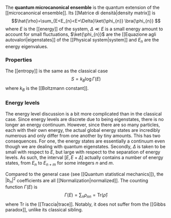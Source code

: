 The **quantum microcanonical ensemble** is the quantum extension of the [[microcanonical ensemble]]. Its [[Matrice di densità|density matrix]] is
$$\hat{\rho}=\sum_{E<E_{n}<E+\Delta}\ket{\phi_{n}} \bra{\phi_{n}} $$
where $E$ is the [[energy]] of the system, $\Delta\ll E$ is a small energy amount to account for small fluctuations, $\ket{\phi_{n}}$ are the [[Equazione agli autovalori|eigenstates]] of the [[Physical system|system]] and $E_{n}$ are the energy eigenvalues.
### Properties
The [[entropy]] is the same as the classical case
$$S=k_{B}\log \Gamma(E)$$
where $k_{B}$ is the [[Boltzmann constant]].
### Energy levels
The energy level discussion is a bit more complicated than in the classical case. Since energy levels are discrete due to being eigenstates, there is no longer an energy continuum. However, since there are so many particles, each with their own energy, the actual global energy states are incredibly numerous and only differ from one another by tiny amounts. This has two consequences. For one, the energy states are essentially a continuum even though we are dealing with quantum eigenstates. Secondly, $\Delta$ is taken to be small with respect to $E$, but large with respect to the separation of energy levels. As such, the interval $[E,E+\Delta]$ actually contains a number of energy states, from $E_{n}$ to $E_{n+m}$ for some integers $n$ and $m$.

Compared to the general case (see [[Quantum statistical mechanics]]), the $\lvert b_{n} \rvert^{2}$ coefficients are all [[Normalization|normalized]]. The counting function $\Gamma(E)$ is
$$\Gamma(E)=\sum_{n}\rho_{nn}=\text{Tr}(\hat{\rho})$$
where $\text{Tr}$ is the [[Traccia|trace]]. Notably, it does not suffer from the [[Gibbs paradox]], unlike its classical sibling.

